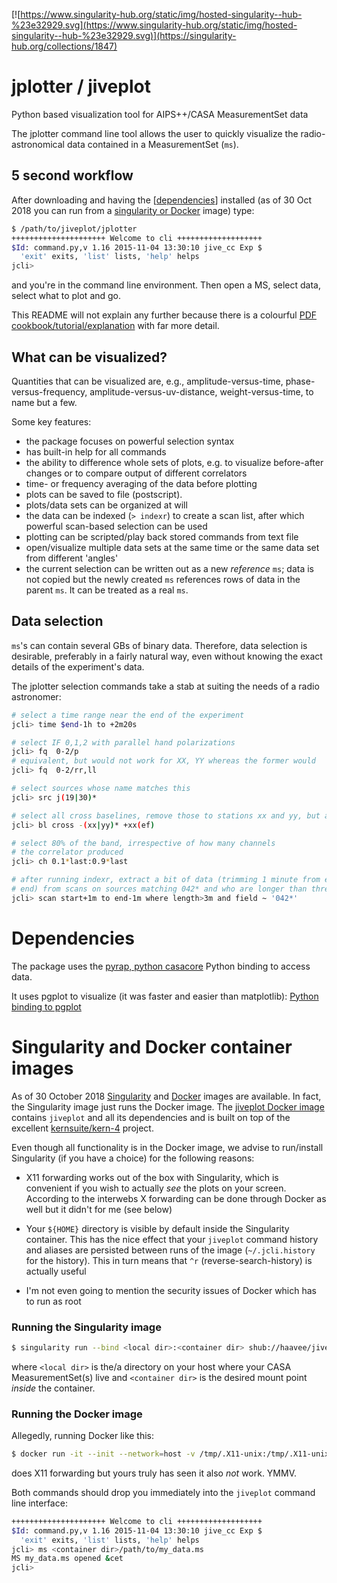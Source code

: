[![https://www.singularity-hub.org/static/img/hosted-singularity--hub-%23e32929.svg](https://www.singularity-hub.org/static/img/hosted-singularity--hub-%23e32929.svg)](https://singularity-hub.org/collections/1847)

# jplotter / jiveplot
Python based visualization tool for AIPS++/CASA MeasurementSet data

The jplotter command line tool allows the user to quickly visualize the
radio-astronomical data contained in a MeasurementSet (`ms`).

## 5 second workflow

After downloading and having the
[[dependencies](https://github.com/haavee/jiveplot#dependencies)] installed
(as of 30 Oct 2018 you can run from a [singularity or Docker](https://github.com/haavee/jiveplot#singularity) image)
type:

```bash
$ /path/to/jiveplot/jplotter
+++++++++++++++++++++ Welcome to cli +++++++++++++++++++
$Id: command.py,v 1.16 2015-11-04 13:30:10 jive_cc Exp $
  'exit' exits, 'list' lists, 'help' helps
jcli>
```
and you're in the command line environment. Then open a MS, select data,
select what to plot and go.

This README will not explain any further because there is a colourful [PDF cookbook/tutorial/explanation](jplotter-cookbook-draft-v2.pdf) with far more detail.

## What can be visualized?

Quantities that can be visualized are, e.g., amplitude-versus-time,
phase-versus-frequency, amplitude-versus-uv-distance, weight-versus-time, to
name but a few.

Some key features:
- the package focuses on powerful selection syntax
- has built-in help for all commands
- the ability to difference whole sets of plots, e.g. to visualize before-after changes or to
compare output of different correlators
- time- or frequency averaging of the data before plotting
- plots can be saved to file (postscript).
- plots/data sets can be organized at will
- the data can be indexed (`> indexr`) to create a scan list, after which powerful
  scan-based selection can be used
- plotting can be scripted/play back stored commands from text file
- open/visualize multiple data sets at the same time or the same data set
  from different 'angles'
- the current selection can be written out as a new *reference* `ms`; data is not copied but the newly created `ms` references rows of data in the parent `ms`. It can be treated as a real `ms`.

## Data selection
`ms`'s can contain several GBs of binary data. Therefore, data selection is
desirable, preferably in a fairly natural way, even without knowing the
exact details of the experiment's data.

The jplotter selection commands take a stab at suiting the needs of a radio
astronomer:

```sh
# select a time range near the end of the experiment
jcli> time $end-1h to +2m20s

# select IF 0,1,2 with parallel hand polarizations
jcli> fq  0-2/p
# equivalent, but would not work for XX, YY whereas the former would
jcli> fq  0-2/rr,ll

# select sources whose name matches this
jcli> src j(19|30)*

# select all cross baselines, remove those to stations xx and yy, but add xx-ef
jcli> bl cross -(xx|yy)* +xx(ef)

# select 80% of the band, irrespective of how many channels
# the correlator produced
jcli> ch 0.1*last:0.9*last

# after running indexr, extract a bit of data (trimming 1 minute from either
# end) from scans on sources matching 042* and who are longer than three minutes
jcli> scan start+1m to end-1m where length>3m and field ~ '042*'
```

# Dependencies

The package uses the [pyrap, python casacore](https://github.com/casacore/python-casacore)
Python binding to access data.

It uses pgplot to visualize (it was faster and easier than matplotlib):
[Python binding to pgplot](http://www.jive.eu/~verkout/ppgplot-1.4.tar.gz)


# Singularity and Docker container images

As of 30 October 2018 [Singularity](https://www.sylabs.io/) and [Docker](https://www.docker.com/) images are available. In fact, the Singularity image just runs the Docker image. The [jiveplot Docker image](https://hub.docker.com/r/haavee/jiveplot/) contains `jiveplot` and all its dependencies and is built on top of the excellent [kernsuite/kern-4](http://kernsuite.info) project.

Even though all functionality is in the Docker image, we advise to run/install Singularity (if you have a choice) for the following reasons:

- X11 forwarding works out of the box with Singularity, which is convenient if you wish to actually *see* the plots on your screen. According to the interwebs X forwarding can be done through Docker as well but it didn't for me (see below)

- Your `${HOME}` directory is visible by default inside the Singularity container. This has the nice effect that your `jiveplot` command history and aliases are persisted between runs of the image (`~/.jcli.history` for the history). This in turn means that `^r` (reverse-search-history) is actually useful

- I'm not even going to mention the security issues of Docker which has to run as root

### Running the Singularity image

```bash
$ singularity run --bind <local dir>:<container dir> shub://haavee/jiveplot
```

where `<local dir>` is the/a directory on your host where your CASA
MeasurementSet(s) live and `<container dir>` is the desired mount point
_inside_ the container.

### Running the Docker image

Allegedly, running Docker like this:
```bash
$ docker run -it --init --network=host -v /tmp/.X11-unix:/tmp/.X11-unix:ro -e DISPLAY="$DISPLAY" -v <local dir>:<container dir> jiveplot
```
does X11 forwarding but yours truly has seen it also *not* work. YMMV.

Both commands should drop you immediately into the `jiveplot` command line interface:

```bash
+++++++++++++++++++++ Welcome to cli +++++++++++++++++++
$Id: command.py,v 1.16 2015-11-04 13:30:10 jive_cc Exp $
  'exit' exits, 'list' lists, 'help' helps
jcli> ms <container dir>/path/to/my_data.ms
MS my_data.ms opened &cet
jcli> 
```
